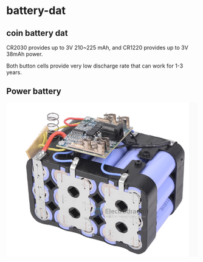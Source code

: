 

# battery-dat 

## coin battery dat 

CR2030 provides up to 3V 210~225 mAh, and CR1220 provides up to 3V 38mAh power.

Both button cells provide very low discharge rate that can work for 1-3 years.


## Power battery 

![](2023-11-08-16-40-20.png)